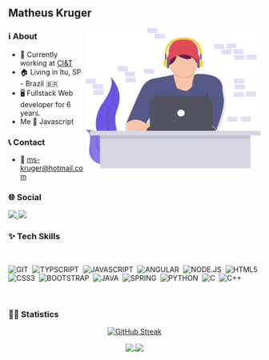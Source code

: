 ## Matheus Kruger

<img align="right" alt="GIF" src="./code.svg" width="350" height="280" />

### ℹ About  

- 🔭 Currently working at <a target="_blank" href="https://ciandt.com/br/pt-br">CI&T</a>  
- 🏠 Living in Itu, SP - Brazil 🇧🇷  
- 🖥 Fullstack Web developer for 6 years.
- Me 🤝 Javascript

### 📞 Contact
- 📧 <a href="mailto:ms-kruger@hotmail.com">ms-kruger@hotmail.com</a>

### 🌐 Social


  <a href="https://www.linkedin.com/in/mathkruger/" alt="Linkedin">
    <img src="https://img.shields.io/badge/LinkedIn-0077B5?style=for-the-badge&logo=linkedin&logoColor=white" />
  </a>
  
  <a href="https://twitter.com/_mathkruger" alt="Twitter">
    <img src="https://img.shields.io/badge/Twitter-3b72e6?style=for-the-badge&logo=twitter&logoColor=white" />
  </a>
  
</br>

### ✨ Tech Skills

</br>

![GIT](https://img.shields.io/badge/Git-F05032?style=for-the-badge&logo=git&logoColor=white)&nbsp;
![TYPSCRIPT](https://img.shields.io/badge/TypeScript-007ACC?style=for-the-badge&logo=typescript&logoColor=white)&nbsp;
![JAVASCRIPT](https://img.shields.io/badge/JavaScript-F7DF1E?style=for-the-badge&logo=javascript&logoColor=black)&nbsp;
![ANGULAR](https://img.shields.io/badge/Angular-DD0031?style=for-the-badge&logo=angular&logoColor=white)&nbsp;
![NODE.JS](https://img.shields.io/badge/Node.js-43853D?style=for-the-badge&logo=node.js&logoColor=white)&nbsp;
![HTML5](https://img.shields.io/badge/HTML5-E34F26?style=for-the-badge&logo=html5&logoColor=white)&nbsp;
![CSS3](https://img.shields.io/badge/CSS3-1572B6?style=for-the-badge&logo=css3&logoColor=white)&nbsp;
![BOOTSTRAP](https://img.shields.io/badge/Bootstrap-563D7C?style=for-the-badge&logo=bootstrap&logoColor=white)&nbsp;
![JAVA](https://img.shields.io/badge/Java-ED8B00?style=for-the-badge&logo=java&logoColor=white)&nbsp;
![SPRING](https://img.shields.io/badge/Spring-6DB33F?style=for-the-badge&logo=spring&logoColor=white)&nbsp;
![PYTHON](https://img.shields.io/badge/Python-3776AB?style=for-the-badge&logo=python&logoColor=white)&nbsp;
![C](https://img.shields.io/badge/C-00599C?style=for-the-badge&logo=c&logoColor=white)&nbsp;
![C++](https://img.shields.io/badge/C%2B%2B-00599C?style=for-the-badge&logo=c%2B%2B&logoColor=white)&nbsp;

</br>

### 👨‍💻 Statistics

<p align="center">
  <a href="https://github.com/mathkruger?tab=repositories">
    <img src="https://streak-stats.demolab.com?user=mathkruger&theme=dracula&exclude_days=Sun%2CSat" alt="GitHub Streak" />
  </a>
</p>

<p align="center">
   <a href="https://github.com/mathkruger?tab=repositories">
    <img
      align="center"
      height="165"
      src="https://github-readme-stats.vercel.app/api/top-langs/?username=mathkruger&langs_count=8&layout=compact&theme=dracula"
    />
  </a>
  
  <a href="https://github.com/mathkruger?tab=repositories">
    <img
      align="center"
      height="165"
      src="https://github-readme-stats.vercel.app/api?username=mathkruger&count_private=true&show_icons=true&custom_title=Github%20Status&hide=issues&theme=dracula"
    />
  </a>
</p>
